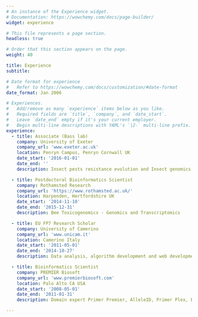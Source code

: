 ```yaml
---
# An instance of the Experience widget.
# Documentation: https://wowchemy.com/docs/page-builder/
widget: experience

# This file represents a page section.
headless: true

# Order that this section appears on the page.
weight: 40

title: Experience
subtitle:

# Date format for experience
#   Refer to https://wowchemy.com/docs/customization/#date-format
date_format: Jan 2006

# Experiences.
#   Add/remove as many `experience` items below as you like.
#   Required fields are `title`, `company`, and `date_start`.
#   Leave `date_end` empty if it's your current employer.
#   Begin multi-line descriptions with YAML's `|2-` multi-line prefix.
experience:
  - title: Associate (Bass lab)
    company: University of Exeter
    company_url: 'www.exeter.ac.uk'
    location: Penryn Campus, Penryn Cornwall UK
    date_start: '2016-01-01'
    date_end: ''
    description: Insect pests resistance evolution and Insect genomics

  - title: Postdoctoral Bioinformatics Scientist
    company: Rothamsted Research
    company_url: 'https://www.rothamsted.ac.uk/'
    location: Harpenden, Hertfordshire UK
    date_start: '2014-11-10'
    date_end: '2015-12-31'
    description: Bee Toxicogenomics - Genomics and Transcriptomics

  - title: EU FP7 Research Scholar
    company: University of Camerino
    company_url: 'www.unicam.it'
    location: Camerino Italy
    date_start: '2011-05-01'
    date_end: '2014-10-27'
    description: Data analysis, algorithm development and web development

  - title: Bioinformatics Scientist
    company: PREMIER Biosoft
    company_url: 'www.premierbiosoft.com'
    location: Palo Alto CA USA
    date_start: '2008-05-01'
    date_end: '2011-01-31'
    description: Domain expert Primer Premier, AlleleID, Primer Plex, Beacon Designer, Array Designer

---
```

